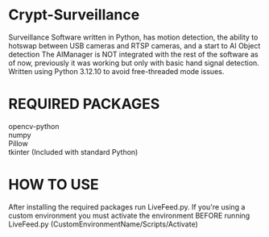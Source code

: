 # Crypt-Surveillance
Surveillance Software written in Python, has motion detection, the ability to hotswap between USB cameras and RTSP cameras, and a start to AI Object detection
The AIManager is NOT integrated with the rest of the software as of now, previously it was working but only with basic hand signal detection.
Written using Python 3.12.10 to avoid free-threaded mode issues.

# REQUIRED PACKAGES
opencv-python  
numpy  
Pillow  
tkinter (Included with standard Python)  

# HOW TO USE
After installing the required packages run LiveFeed.py.
If you're using a custom environment you must activate the environment BEFORE running LiveFeed.py
(CustomEnvironmentName/Scripts/Activate)
